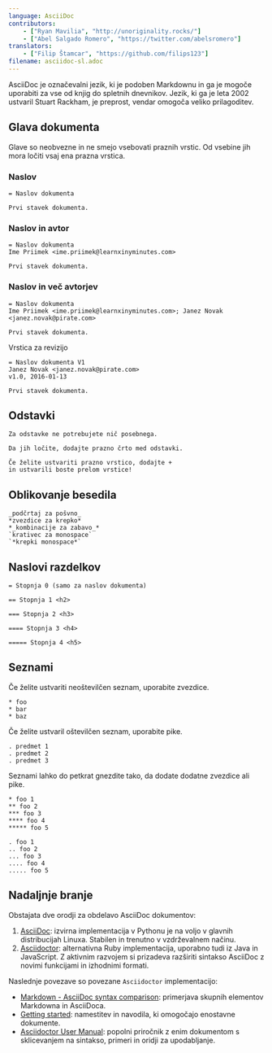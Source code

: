 ```yaml
---
language: AsciiDoc
contributors:
    - ["Ryan Mavilia", "http://unoriginality.rocks/"]
    - ["Abel Salgado Romero", "https://twitter.com/abelsromero"]
translators:
    - ["Filip Štamcar", "https://github.com/filips123"]
filename: asciidoc-sl.adoc
---
```


AsciiDoc je označevalni jezik, ki je podoben Markdownu in ga je mogoče uporabiti za vse od knjig do spletnih dnevnikov. Jezik, ki ga je leta 2002 ustvaril Stuart Rackham, je preprost, vendar omogoča veliko prilagoditev.

## Glava dokumenta

Glave so neobvezne in ne smejo vsebovati praznih vrstic. Od vsebine jih mora ločiti vsaj ena prazna vrstica.

### Naslov

```
= Naslov dokumenta

Prvi stavek dokumenta.
```

### Naslov in avtor

```
= Naslov dokumenta
Ime Priimek <ime.priimek@learnxinyminutes.com>

Prvi stavek dokumenta.
```

### Naslov in več avtorjev

```
= Naslov dokumenta
Ime Priimek <ime.priimek@learnxinyminutes.com>; Janez Novak <janez.novak@pirate.com>

Prvi stavek dokumenta.
```

Vrstica za revizijo

```
= Naslov dokumenta V1
Janez Novak <janez.novak@pirate.com>
v1.0, 2016-01-13

Prvi stavek dokumenta.
```

## Odstavki

```
Za odstavke ne potrebujete nič posebnega.

Da jih ločite, dodajte prazno črto med odstavki.

Če želite ustvariti prazno vrstico, dodajte +
in ustvarili boste prelom vrstice!
```

## Oblikovanje besedila

```
_podčrtaj za pošvno_
*zvezdice za krepko*
*_kombinacije za zabavo_*
`krativec za monospace`
`*krepki monospace*`
```

## Naslovi razdelkov

```
= Stopnja 0 (samo za naslov dokumenta)

== Stopnja 1 <h2>

=== Stopnja 2 <h3>

==== Stopnja 3 <h4>

===== Stopnja 4 <h5>
```

## Seznami

Če želite ustvariti neoštevilčen seznam, uporabite zvezdice.

```
* foo
* bar
* baz
```

Če želite ustvaril oštevilčen seznam, uporabite pike.

```
. predmet 1
. predmet 2
. predmet 3
```

Seznami lahko do petkrat gnezdite tako, da dodate dodatne zvezdice ali pike.

```
* foo 1
** foo 2
*** foo 3
**** foo 4
***** foo 5

. foo 1
.. foo 2
... foo 3
.... foo 4
..... foo 5
```

## Nadaljnje branje

Obstajata dve orodji za obdelavo AsciiDoc dokumentov:

1. [AsciiDoc](http://asciidoc.org/): izvirna implementacija v Pythonu je na voljo v glavnih distribucijah Linuxa. Stabilen in trenutno v vzdrževalnem načinu.
2. [Asciidoctor](http://asciidoctor.org/): alternativna Ruby implementacija, uporabno tudi iz Java in JavaScript. Z aktivnim razvojem si prizadeva razširiti sintakso AsciiDoc z novimi funkcijami in izhodnimi formati.

Naslednje povezave so povezane `Asciidoctor` implementacijo:

* [Markdown - AsciiDoc syntax comparison](http://asciidoctor.org/docs/user-manual/#comparison-by-example): primerjava skupnih elementov Markdowna in AsciiDoca.
* [Getting started](http://asciidoctor.org/docs/#get-started-with-asciidoctor): namestitev in navodila, ki omogočajo enostavne dokumente.
* [Asciidoctor User Manual](http://asciidoctor.org/docs/user-manual/): popolni priročnik z enim dokumentom s sklicevanjem na sintakso, primeri in oridji za upodabljanje.
